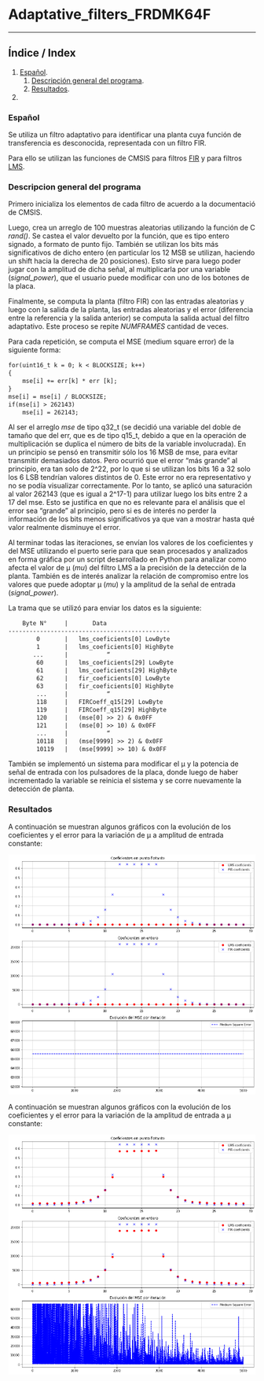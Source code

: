 # Adaptative_filters_FRDMK64F
---
## Índice / Index

1. [Español](#español).
	1.  [Descripción general del programa](#descripción-general-del-programa).
	2.  [Resultados](#resultados).
2. 
   
### Español

Se utiliza un filtro adaptativo para identificar una planta cuya función de transferencia es desconocida, representada
con un filtro FIR.

Para ello se utilizan las funciones de CMSIS para filtros [FIR](https://arm-software.github.io/CMSIS_5/DSP/html/group__FIR.html) y para filtros [LMS](https://arm-software.github.io/CMSIS_5/DSP/html/group__LMS.html).

### Descripcion general del programa

Primero inicializa los elementos de cada filtro de acuerdo a la documentació de CMSIS.

Luego, crea un arreglo de 100 muestras aleatorias utilizando la función de C *rand()*. Se castea el valor devuelto por la función, que es tipo entero signado, a formato de punto fijo. También se utilizan los bits más significativos de dicho entero (en particular los 12 MSB se utilizan, haciendo un shift hacia la derecha de 20 posiciones). Esto sirve para luego poder jugar con la amplitud de dicha señal, al multiplicarla por una variable (*signal_power*), que el usuario puede modificar con uno de los botones de la placa.

Finalmente, se computa la planta (filtro FIR) con las entradas aleatorias y luego con la salida de la planta, las entradas aleatorias y el error (diferencia entre la referencia y la salida anterior) se computa la salida actual del filtro adaptativo. Este proceso se repite *NUMFRAMES* cantidad de veces. 

Para cada repetición, se computa el MSE (medium square error) de la siguiente forma:
```
for(uint16_t k = 0; k < BLOCKSIZE; k++)
{
    mse[i] += err[k] * err [k];
}
mse[i] = mse[i] / BLOCKSIZE;
if(mse[i] > 262143)
    mse[i] = 262143;
```
Al ser el arreglo *mse* de tipo q32_t (se decidió una variable del doble de tamaño que del err, que es de tipo q15_t, debido a que en la operación de multiplicación se duplica el número de bits de la variable involucrada). En un principio se pensó en transmitir sólo los 16 MSB de mse, para evitar transmitir demasiados datos. Pero ocurrió que el error “más grande” al principio, era tan solo de 2^22, por lo que si se utilizan los bits 16 a 32 solo los 6 LSB tendrían valores distintos de 0. Este error no era representativo y no se podía visualizar correctamente. Por lo tanto, se aplicó una saturación al valor 262143 (que es igual a 2^17-1) para utilizar luego los bits entre 2 a 17 del mse. Esto se justifica en que no es relevante para el análisis que el error sea “grande” al principio, pero si es de interés no perder la información de los bits menos significativos ya que van a mostrar hasta qué valor realmente disminuye el error.

Al terminar todas las iteraciones, se envían los valores de los coeficientes y del MSE utilizando el puerto serie para que sean procesados y analizados en forma gráfica por un script desarrollado en Python para analizar como afecta el valor de μ (*mu*) del filtro LMS a la precisión de la detección de la planta. También es de interés analizar la relación de 
compromiso entre los valores que puede adoptar μ (*mu*) y la amplitud de la señal de entrada (*signal_power*).

La trama que se utilizó para enviar los datos es la siguiente:

        Byte N°     |       Data
    ----------------------------------------------
            0       |   lms_coeficients[0] LowByte
            1       |   lms_coeficients[0] HighByte
           ...      |           “
            60      |   lms_coeficients[29] LowByte
            61      |   lms_coeficients[29] HighByte
            62      |   fir_coeficients[0] LowByte
            63      |   fir_coeficients[0] HighByte
            ...     |           “
            118     |   FIRCoeff_q15[29] LowByte
            119     |   FIRCoeff_q15[29] HighByte
            120     |   (mse[0] >> 2) & 0x0FF
            121     |   (mse[0] >> 10) & 0x0FF
            ...     |           “
            10118   |   (mse[9999] >> 2) & 0x0FF
            10119   |   (mse[9999] >> 10) & 0x0FF

	
También se implementó un sistema para modificar el μ y la potencia de señal de entrada con los pulsadores de la placa, donde luego de haber incrementado la variable se reinicia el sistema y se corre nuevamente la detección de planta.


### Resultados

A continuación se muestran algunos gráficos con la evolución de los coeficientes y el error para la variación de μ a amplitud de entrada constante:

![variacion_mu](./img/variacion_mu.gif)

A continuación se muestran algunos gráficos con la evolución de los coeficientes y el error para la variación de la amplitud de entrada a μ constante:

![variacion_pwr](./img/variacion_pwr.gif)
